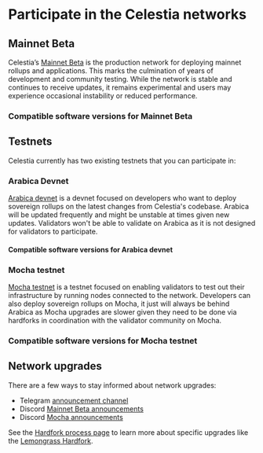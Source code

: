 <!-- markdownlint-disable MD033 -->

# Participate in the Celestia networks

<!-- ## Coffee -->

<script setup>
import ArabicaVersionTags from '../.vitepress/components/ArabicaVersionTags.vue'
import MochaVersionTags from '../.vitepress/components/MochaVersionTags.vue'
import MainnetVersionTags from '../.vitepress/components/MainnetVersionTags.vue'
import constants from '../.vitepress/constants/constants.js'
</script>

## Mainnet Beta

Celestia’s [Mainnet Beta](./mainnet.md) is the production network
for deploying mainnet rollups and applications. This marks the
culmination of years of development and community testing. While
the network is stable and continues to receive updates, it remains
experimental and users may experience occasional instability or
reduced performance.

### Compatible software versions for Mainnet Beta

<MainnetVersionTags/>

## Testnets

Celestia currently has two existing testnets that you can participate in:

### Arabica Devnet

[Arabica devnet](./arabica-devnet.md) is a devnet focused on developers who
want to deploy sovereign rollups on the latest changes from Celestia's codebase.
Arabica will be updated frequently and might be unstable at times given new updates.
Validators won't be able to validate on Arabica as it is not designed for
validators to participate.

#### Compatible software versions for Arabica devnet

<ArabicaVersionTags/>

### Mocha testnet

[Mocha testnet](./mocha-testnet.md) is a testnet focused on enabling validators
to test out their infrastructure by running nodes connected to the network. Developers
can also deploy sovereign rollups on Mocha, it just will always be behind Arabica
as Mocha upgrades are slower given they need to be done via hardforks in coordination
with the validator community on Mocha.

### Compatible software versions for Mocha testnet

<MochaVersionTags/>

## Network upgrades

There are a few ways to stay informed about network upgrades:

- Telegram [announcement channel](https://t.me/+smSFIA7XXLU4MjJh)
- Discord [Mainnet Beta announcements](https://discord.com/channels/638338779505229824/1169237690114388039)
- Discord [Mocha announcements](https://discord.com/channels/638338779505229824/979037494735691816)

See the [Hardfork process page](./hardfork-process.md) to learn more
about specific upgrades like the [Lemongrass Hardfork](./hardfork-process.md#lemongrass-hardfork).
